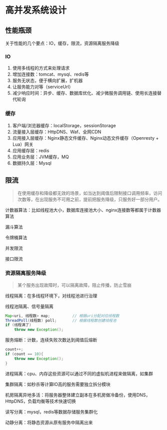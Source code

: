 # 高并发系统设计

## 性能瓶颈

关于性能的几个要点：IO，缓存，限流，资源隔离服务降级

### IO

1. 使用多线程的方式来处理请求
2. 增加连接数：tomcat、mysql、redis等
3. 服务无状态，便于横向扩展，扩机器
4. 让服务能力对等（serviceUrl）
5. 减少响应时间：异步、缓存、数据库优化、减少微服务调用链、使用长连接替代轮询

### 缓存

1. 客户端/浏览器缓存：localStorage，sessionStorage
2. 流量接入层缓存：HttpDNS、Waf、全网CDN
3. 应用接入层缓存：Nginx静态文件缓存、Nginx动态文件缓存（Openresty + Lua）网关
4. 应用缓存层：redis
5. 应用业务层：JVM缓存，MQ
6. 数据持久层：Mysql

## 限流

> 在使用缓存和降级都无效的场景，如当达到阈值后限制接口调用频率，访问次数等，在出现服务不可用之前，提前把服务降级，只服务好一部分用户。

计数器算法：比如线程池大小，数据库连接池大小、nginx连接数等都属于计数器算法

漏斗算法

令牌桶算法

并发限流

接口限流

### 资源隔离服务降级

> 某个服务出现故障时，可以隔离故障，阻止传播，防止雪崩

线程隔离：在多线程环境下，对线程池进行治理

线程池隔离、信号量隔离

```java
Map<uri, 线程数> map;			// 根据uri分配对应线程数
ThreadPoll(线程数) poll;		// 根据线程数创建线程池
if (线程满了)
    throw new Exception();
```



 服务熔断：计数，连续失败次数达到阈值后熔断

```java
count++;
if (count == 10){
    throw new Exception();
}
```

进程隔离：cpu、内存这些资源可以通过不同的虚拟机进程来做隔离，如集群

集群隔离：如秒杀等计算IO高的服务需要独立拆分模块

机房隔离异地多活：将服务器整体建立副本在多机房做冷备份，使用DNS，HttpDNS，负载均衡等技术快速切换

读写分离：mysql，redis等数据存储服务集群化

动静分离：将静态资源从原有服务中隔离出来
